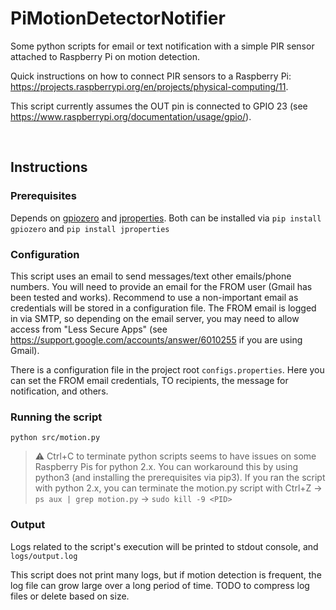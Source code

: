 # PiMotionDetectorNotifier
Some python scripts for email or text notification with a simple PIR sensor attached to Raspberry Pi on motion detection.  

Quick instructions on how to connect PIR sensors to a Raspberry Pi: https://projects.raspberrypi.org/en/projects/physical-computing/11.

This script currently assumes the OUT pin is connected to GPIO 23 (see https://www.raspberrypi.org/documentation/usage/gpio/).

<br />

## Instructions

### Prerequisites
Depends on [gpiozero](https://pypi.org/project/jproperties/) and [jproperties](https://pypi.org/project/jproperties/).  Both can be installed via `pip install gpiozero` and `pip install jproperties`

### Configuration
This script uses an email to send messages/text other emails/phone numbers.  You will need to provide an email for the FROM user (Gmail has been tested and works).  Recommend to use a non-important email as credentials will be stored in a configuration file.  The FROM email is logged in via SMTP, so depending on the email server, you may need to allow access from "Less Secure Apps" (see https://support.google.com/accounts/answer/6010255 if you are using Gmail).

There is a configuration file in the project root `configs.properties`.  Here you can set the FROM email credentials, TO recipients, the message for notification, and others.

### Running the script
`python src/motion.py`

> ⚠️ Ctrl+C to terminate python scripts seems to have issues on some Raspberry Pis for python 2.x.  You can workaround this by using python3 (and installing the prerequisites via pip3).  If you ran the script with python 2.x, you can terminate the motion.py script with Ctrl+Z -> `ps aux | grep motion.py` -> `sudo kill -9 <PID>`


### Output
Logs related to the script's execution will be printed to stdout console, and `logs/output.log`

This script does not print many logs, but if motion detection is frequent, the log file can grow large over a long period of time.  TODO to compress log files or delete based on size.
